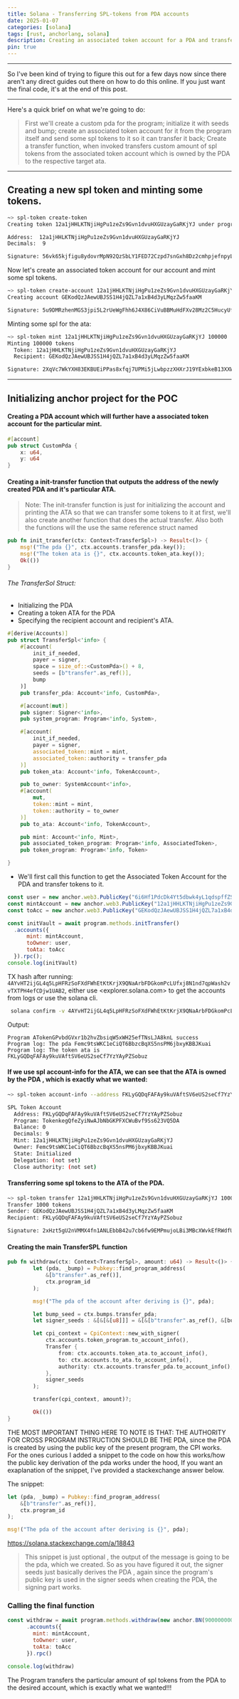 ```yaml
---
title: Solana - Transferring SPL-tokens from PDA accounts
date: 2025-01-07
categories: [solana]
tags: [rust, anchorlang, solana]     
description: Creating an associated token account for a PDA and transferring SPL tokens out of it.
pin: true
---
```


---

So I've been kind of trying to figure this out for a few days now since there aren't any direct guides out there on how to do this online. If you just want the final code, it's at the end of this post.

---

Here's a quick brief on what we're going to do: 
> First we'll create a custom pda for the program; initialize it with seeds and bump; create an associated token account for it from the program itself and send some spl tokens to it so it can transfer it back; Create a transfer function, when invoked transfers custom amount of spl tokens from the associated token account which is owned by the PDA to the respective target ata. 

---

## Creating a new spl token and minting some tokens.

```bash
~> spl-token create-token
Creating token 12a1jHHLKTNjiHgPu1zeZs9Gvn1dvuHXGUzayGaRKjYJ under program TokenkegQfeZyiNwAJbNbGKPFXCWuBvf9Ss623VQ5DA

Address:  12a1jHHLKTNjiHgPu1zeZs9Gvn1dvuHXGUzayGaRKjYJ
Decimals:  9

Signature: 56vk65kjfigu8ydovrMpN92QzSbLY1FED72Czpd7snGxh8Dz2cmhpjefnpyLzJJ7VyHKhVbmLTEqhazcYecavUhz
```

Now let's create an associated token account for our account and mint some spl tokens.

```bash
~> spl-token create-account 12a1jHHLKTNjiHgPu1zeZs9Gvn1dvuHXGUzayGaRKjYJ
Creating account GEKodQzJAewUBJSS1H4jQZL7a1xB4d3yLMqzZw5faaKM

Signature: 5u9DMRzhenMGS3jpi5L2rUeWgFhh6J4X86CiVuBBMuHdFXv28Mz2C5HucyUfis3jqZxwVoLGeTMStBqNioh81P37
```
Minting some spl for the ata:

```bash
~> spl-token mint 12a1jHHLKTNjiHgPu1zeZs9Gvn1dvuHXGUzayGaRKjYJ 100000
Minting 100000 tokens
  Token: 12a1jHHLKTNjiHgPu1zeZs9Gvn1dvuHXGUzayGaRKjYJ
  Recipient: GEKodQzJAewUBJSS1H4jQZL7a1xB4d3yLMqzZw5faaKM

Signature: 2XqVc7WkYXH83EKBUEiPPas8xfqj7UPMi5jLwbpzzXHXrJ19YExbkeB13XXWAyjQbuHeXchYRdW8ReCRnG7iQqmi
```

---

## Initializing anchor project for the POC

#### Creating a PDA account which will further have a associated token account for the particular mint.

```rust
#[account]
pub struct CustomPda {
    x: u64,
    y: u64
}
```

#### Creating a init-transfer function that outputs the address of the newly created PDA and it's particular ATA.

> Note: The init-transfer function is just for initializing the account and printing the ATA so that we can transfer some tokens to it at first, we'll also create another function that does the actual transfer. Also both the functions will the use the same reference struct named <TransferSol>

```rust
pub fn init_transfer(ctx: Context<TransferSpl>) -> Result<()> {
    msg!("The pda {}", ctx.accounts.transfer_pda.key());
    msg!("The token ata is {}", ctx.accounts.token_ata.key());
    Ok(())
}
```

###### The TransferSol Struct:

- Initializing the PDA
- Creating a token ATA for the PDA
- Specifying the recipient account and recipient's ATA.

```rust
#[derive(Accounts)]
pub struct TransferSpl<'info> {
    #[account(
        init_if_needed,
        payer = signer,
        space = size_of::<CustomPda>() + 8,
        seeds = [b"transfer".as_ref()],
        bump
    )]
    pub transfer_pda: Account<'info, CustomPda>,

    #[account(mut)]
    pub signer: Signer<'info>,
    pub system_program: Program<'info, System>,

    #[account(
        init_if_needed,
        payer = signer,
        associated_token::mint = mint,
        associated_token::authority = transfer_pda
    )]
    pub token_ata: Account<'info, TokenAccount>,

    pub to_owner: SystemAccount<'info>,
    #[account(
        mut,
        token::mint = mint,
        token::authority = to_owner
    )]
    pub to_ata: Account<'info, TokenAccount>,

    pub mint: Account<'info, Mint>,
    pub associated_token_program: Program<'info, AssociatedToken>,
    pub token_program: Program<'info, Token>

}
```

- We'll first call this function to get the Associated Token Account for the PDA and transfer tokens to it.

```javascript
const user = new anchor.web3.PublicKey("6i6Hf1PdcDk4Yt5dbwk4yL1qdspffZSDwW4wK5n3tezC");
const mintAccount = new anchor.web3.PublicKey("12a1jHHLKTNjiHgPu1zeZs9Gvn1dvuHXGUzayGaRKjYJ")
const toAcc = new anchor.web3.PublicKey("GEKodQzJAewUBJSS1H4jQZL7a1xB4d3yLMqzZw5faaKM")

const initVault = await program.methods.initTransfer()
  .accounts({
      mint: mintAccount,
      toOwner: user,
      toAta: toAcc
  }).rpc();
console.log(initVault)
```

TX hash after running: ```4AYvHT2ijGL4q5LpHFRzSoFXdFWhEtKtKrjX9QNaArbFDGkomPcLUfxj8N1nd7qpWash2vvTXTPH4efCDjw1UAB2```, either use <explorer.solana.com> to get the accounts from logs or use the solana cli.

```bash
 solana confirm -v 4AYvHT2ijGL4q5LpHFRzSoFXdFWhEtKtKrjX9QNaArbFDGkomPcLUfxj8N1nd7qpWash2vvTXTPH4efCDjw1UAB2
```

Output:

```
Program ATokenGPvbdGVxr1b2hvZbsiqW5xWH25efTNsLJA8knL success
Program log: The pda Femc9tsWKC1eCiQT6BbzcBqXS5nsPM6jbxyKBBJKuai
Program log: The token ata is FKLyGQDqFAFAy9kuVAftSV6eUS2seCf7YzYAyPZSobuz
```

#### If we use spl account-info for the ATA, we can see that the ATA is owned by the PDA , which is exactly what we wanted:

```bash
~> spl-token account-info --address FKLyGQDqFAFAy9kuVAftSV6eUS2seCf7YzYAyPZSobuz

SPL Token Account
  Address: FKLyGQDqFAFAy9kuVAftSV6eUS2seCf7YzYAyPZSobuz
  Program: TokenkegQfeZyiNwAJbNbGKPFXCWuBvf9Ss623VQ5DA
  Balance: 0
  Decimals: 9
  Mint: 12a1jHHLKTNjiHgPu1zeZs9Gvn1dvuHXGUzayGaRKjYJ
  Owner: Femc9tsWKC1eCiQT6BbzcBqXS5nsPM6jbxyKBBJKuai
  State: Initialized
  Delegation: (not set)
  Close authority: (not set)
```

#### Transferring some spl tokens to the ATA of the PDA.

```bash
~> spl-token transfer 12a1jHHLKTNjiHgPu1zeZs9Gvn1dvuHXGUzayGaRKjYJ 1000 FKLyGQDqFAFAy9kuVAftSV6eUS2seCf7YzYAyPZSobuz
Transfer 1000 tokens
Sender: GEKodQzJAewUBJSS1H4jQZL7a1xB4d3yLMqzZw5faaKM
Recipient: FKLyGQDqFAFAy9kuVAftSV6eUS2seCf7YzYAyPZSobuz

Signature: 2xHzt5gU2nVMMX4fn1ANLEbbB42u7cb6fw9EMPmujoLBi3MBcXWvkEfRWdfUkvxm8XiAwTZeN2xMP4gfeyg349R4
```

#### Creating the main TransferSPL function

```rust
pub fn withdraw(ctx: Context<TransferSpl>, amount: u64) -> Result<()> {
        let (pda, _bump) = Pubkey::find_program_address(
            &[b"transfer".as_ref()],
            ctx.program_id
        );

        msg!("The pda of the account after deriving is {}", pda);

        let bump_seed = ctx.bumps.transfer_pda;
        let signer_seeds : &[&[&[u8]]] = &[&[b"transfer".as_ref(), &[bump_seed]]];

        let cpi_context = CpiContext::new_with_signer(
            ctx.accounts.token_program.to_account_info(), 
            Transfer {
                from: ctx.accounts.token_ata.to_account_info(),
                to: ctx.accounts.to_ata.to_account_info(),
                authority: ctx.accounts.transfer_pda.to_account_info(),
            }, 
            signer_seeds
        );

        transfer(cpi_context, amount)?;

        Ok(())
}
```

THE MOST IMPORTANT THING HERE TO NOTE IS THAT: THE AUTHORITY FOR CROSS PROGRAM INSTRUCTION SHOULD BE THE PDA, since the PDA is created by using the public key of the present program, the CPI works. For the ones curious I added a snippet to the code on how this works/how the public key derivation of the pda works under the hood, If you want an exaplanation of the snippet, I've provided a stackexchange answer below.

The snippet:
```rust
let (pda, _bump) = Pubkey::find_program_address(
    &[b"transfer".as_ref()],
    ctx.program_id
);

msg!("The pda of the account after deriving is {}", pda);
```

<https://solana.stackexchange.com/a/18843>

> This snippet is just optional , the output of the message is going to be the pda, which we created. So as you have figured it out, the signer seeds just basically derives the PDA , again since the program's public key is used in the signer seeds when creating the PDA, the signing part works.

### Calling the final function

```javascript
const withdraw = await program.methods.withdraw(new anchor.BN(90000000000))
      .accounts({
        mint: mintAccount,
        toOwner: user,
        toAta: toAcc
      }).rpc()

console.log(withdraw)
```

The Program transfers the particular amount of spl tokens from the PDA to the desired account, which is exactly what we wanted!!!
